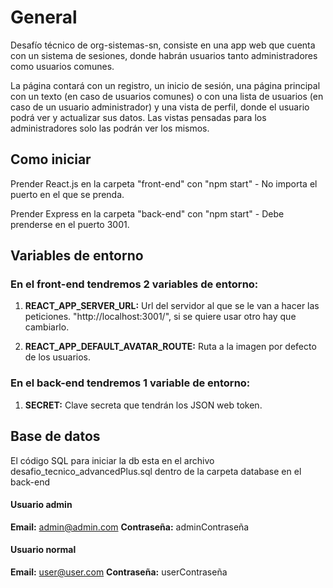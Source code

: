 # General

Desafío técnico de org-sistemas-sn, consiste en una app web que cuenta con un sistema de sesiones, donde habrán usuarios tanto administradores como usuarios comunes.

La página contará con un registro, un inicio de sesión, una página principal con un texto (en caso de usuarios comunes) o con una lista de usuarios (en caso de un usuario administrador) y una vista de perfil, donde el usuario podrá ver y actualizar sus datos.
Las vistas pensadas para los administradores solo las podrán ver los mismos.

## Como iniciar

Prender React.js en la carpeta "front-end" con "npm start" - No importa el puerto en el que se prenda.

Prender Express en la carpeta "back-end" con "npm start" - Debe prenderse en el puerto 3001.

## Variables de entorno

### En el front-end tendremos 2 variables de entorno:

1. **REACT_APP_SERVER_URL:** Url del servidor al que se le van a hacer las peticiones. "http://localhost:3001/", si se quiere usar otro hay que cambiarlo.

2. **REACT_APP_DEFAULT_AVATAR_ROUTE:** Ruta a la imagen por defecto de los usuarios.

### En el back-end tendremos 1 variable de entorno:

1. **SECRET:** Clave secreta que tendrán los JSON web token.

## Base de datos

El código SQL para iniciar la db esta en el archivo desafio_tecnico_advancedPlus.sql dentro de la carpeta database en el back-end

#### Usuario admin

**Email:** admin@admin.com
**Contraseña:** adminContraseña

#### Usuario normal

**Email:** user@user.com
**Contraseña:** userContraseña
